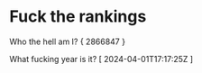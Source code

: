 # Fuck the rankings

Who the hell am I?
{ 2866847 }

What fucking year is it?
[ 2024-04-01T17:17:25Z ]

